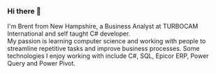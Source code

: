 ### Hi there 👋

I'm Brent from New Hampshire, a Business Analyst at TURBOCAM International and self taught C# developer.  
My passion is learning computer science and working with people to streamline repetitive tasks and improve business processes.
Some technologies I enjoy working with include C#, SQL, Epicor ERP, Power Query and Power Pivot.



